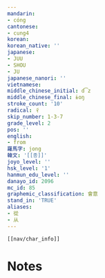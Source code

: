 ```yaml
---
mandarin:
- cóng
cantonese:
- cung4
korean:
korean_native: ''
japanese:
- JUU
- SHOU
- JU
japanese_nanori: ''
vietnamese:
middle_chinese_initial: d͡z
middle_chinese_final: ɨoŋ
stroke_count: '10'
radical: 彳
skip_number: 1-3-7
grade_level: 2
pos: ''
english:
- from
羅馬字: jong
韓文: '[[종]]'
joyo_level: ''
hsk_level: '1'
hanmun_edu_level: ''
danayo_id: 2096
mc_id: 85
graphemic_classification: 會意
stand_in: 'TRUE'
aliases:
- 從
- 从
---
```

```meta-bind-embed
[[nav/char_info]]
```

# Notes
